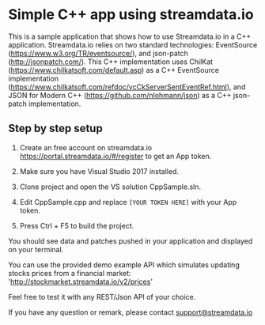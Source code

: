 # Simple C++ app using streamdata.io

This is a sample application that shows how to use Streamdata.io in a C++ application. 
Streamdata.io relies on two standard technologies: EventSource (https://www.w3.org/TR/eventsource/), and json-patch (http://jsonpatch.com/). 
This C++ implementation uses ChilKat (https://www.chilkatsoft.com/default.asp) as a C++ EventSource implementation (https://www.chilkatsoft.com/refdoc/vcCkServerSentEventRef.html), and JSON for Modern C++ (https://github.com/nlohmann/json) as a C++ json-patch implementation.

## Step by step setup

1. Create an free account on streamdata.io https://portal.streamdata.io/#/register to get an App token.

2. Make sure you have Visual Studio 2017 installed.

3. Clone project and open the VS solution CppSample.sln.

4. Edit CppSample.cpp and replace ```[YOUR TOKEN HERE]``` with your App token.

5. Press Ctrl + F5 to build the project.

You should see data and patches pushed in your application and displayed on your terminal.

You can use the provided demo example API which simulates updating stocks prices from a financial market:
'http://stockmarket.streamdata.io/v2/prices'

Feel free to test it with any REST/Json API of your choice.

If you have any question or remark, please contact support@streamdata.io
